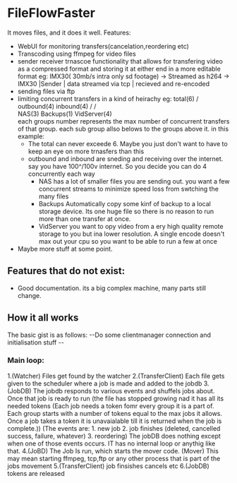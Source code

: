 # FileFlowFaster
It moves files, and it does it well.
Features:
- WebUI for monitoring transfers(cancelation,reordering etc)
- Transcoding using ffmpeg for video files
- sender receiver trnascoe functionality that allows for transfering video as a compressed format and storing it at either end in a more editable format
  eg: IMX30( 30mb/s intra only sd footage) -> Streamed as h264   -> IMX30
      |Sender                              | data streamed via tcp | recieved and re-encoded
- sending files via ftp
- limiting concurrent transfers in a kind of heirachy
  eg:        total(6)
           /       \
   outbound(4)     inbound(4)
      /            /           \
   NAS(3)    Backups(1)      VidServer(4)   
  each groups number represents the max number of concurrent transfers of that group. each sub group allso belows to the groups above it.
  in this example: 
    - The total can never exceede 6. Maybe you just don't want to have to keep an eye on more trnasfers than this
    - outbound and inbound are sneding and receiving over the internet. say you have 100^/100v internet. So you decide you can do 4 concurrently each way
      - NAS has a lot of smaller files you are sending out. you want a few concurrent streams to minimize speed loss from swtching the many files
      - Backups
        Automatically copy some kinf of backup to a local storage device. Its one huge file so there is no reason to run more than one transfer at once.
      - VidServer you want to opy video from a ery high quality remote storage to you but ina  lower resolution. 
        A single encode doesn't max out your cpu so you want to be able to run a few at once
- Maybe more stuff at some point.
## Features that do not exist:
- Good documentation. its a big complex machine, many parts still change.

## How it all works

  The basic gist is as follows:
  --Do some clientmanager connection and initialisation stuff --
  ### Main loop:
  
  1.(Watcher) Files get found by the watcher
  2.(TransferClient) Each file gets given to the scheduler where a job is made and added to the jobdb
  3.(JobDB) The jobdb responds to various events and shuffels jobs about. Once that job is ready to run 
    (the file has stopped growing nad it has all its needed tokens
      (Each job needs a token fomr every group it is a part of. Each group starts with a number of tokens equal to the max jobs it allows.
        Once a job takes a token it is unavaialable till it is returned when the job is complete.))
    (The events are:
      1. new job
      2. job finishes (deleted, cancelled success, failure, whatever)
      3. reordering)
      The jobDB does nothing except when one of those events occurs. IT has no internal loop or anythig like that.
  4.(JoBD) The Job Is run, which starts the mover code. (Mover) This may mean starting ffmpeg, tcp,ftp or any other process that is part of the jobs movement
  5.(TransferClient) job finsishes cancels etc
  6.(JobDB) tokens are released
  
  
